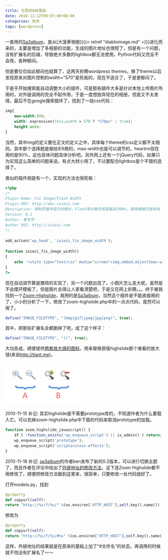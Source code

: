 ```yaml
---
title: 万恶的GAE图床
date: 2010-11-12T09:07:00+08:00
categories: 技术
tags: [wordpress]
---
```


一直用的[Sa3album](http://sa3.org/program/gae-album/)，是从[大菠萝相册]({{< relref "diabloimage.md" >}})进化而来的，主要是增加了多相册的功能，生成的图片地址也很短了，但是有一个问题，没有扩展名的后缀，导致绝大多数的lightbox都无法使用，Python代码又完全不会改，各种郁闷。

但是要仅仅如此郁闷也就算了，这两天折腾wordpress themes，换了theme以后发现原来对图片控制的width="570"是死板的，现在不适合了，于是更郁闷了。

于是乎开始搜索能自动调整大小的插件，可是那些插件大多是针对本地上传图片所用的，对外链调用的完全不起作用，于是一度想放弃现在的相册，但是又不太舍得，最后不在google搜索插件了，找到了一段css代码：<!--more-->

```css
img{
    max-width:95%;
    width: expression(this.width > 570 ? "570px" : true);
    height:auto;
}
```

当然，其中img的定义要在正文的定义之中，具体每个theme的css定义都不太相同。其中那个选择题是做给IE6用的，max-width也是可以调节的，heartnn现在用的是90%，这也具体问题具体分析吧。另外网上还有一个jQuery代码，如果只为实现这么简单的问题来说，有点大材小用了，不过要配合lightbox是个不错的选择了。

类似的插件倒是有一个，实现的方法也很死板：

```php
<?php
/*
Plugin Name: Fix Image/Flash Width
Plugin URI: http://dev.ixiezi.com
Description: 限制页面中显示的图片、Flash等对象的宽度最高为99%，避免撑破页面布局
Version: 0.1
Author: 爱写字
Author URI: http://ixiezi.com
*/

add_action('wp_head', 'ixiezi_fix_image_width');

function ixiezi_fix_image_width()
{
    echo '<style type="text/css" media="screen">img,embed,object{max-width:99%;}</style>';
}
?>
```

现在自动调节算是猥琐的实现了，另一个问题出现了，小图片怎么变大呢，虽然是不会撑开模板了，但是图片总得让人家看清楚吧，于是又在网上折腾。。。终于被我找到一个[Zoom-Highslide](http://wordpress.org/extend/plugins/zoom-highslide/)，我用的是[Sa3album](http://sa3.org/program/gae-album/)，当然这个插件是不能直接用的了，小小的分析了一下，修改了zoom-highslide.php中的一点点代码，竟然可以用了。

```php
define("IMAGE_FILETYPE", "(bmp|gif|jpeg|jpg|png)", true);
```

其中，把那些扩展名全都删掉了吧，成了这个样子：

```php
define("IMAGE_FILETYPE", "()", true);
```

大功告成，顺便提供[两套放大镜的图标](/uploads/2010/11/zoomcur.7z)，用来替换原版highslide那个难看的放大镜(来自<http://tiant.me>)。

![](/uploads/2010/11/zoomcur.png)

2010-11-15 补记: 其实highslide是不需要prototype库的，不知道作者为什么要载入它。可以去掉zoom-highslide.php中下面的代码来取消prototype的加载。

```php
function zoom_highslide_javascript() {
    if ( !function_exists('wp_enqueue_script') || is_admin() ) return;
    wp_enqueue_script('prototype');
    wp_enqueue_script('scriptaculous-effects');
}
```

2010-11-18 补记: [sa3album](http://sa3.org/program/gae-album/)的作者ben发布了新的0.2版本，可以进行切换主题了，而且作者在评论中给出了[外链地址的修改方法](http://sa3.org/program/sa3album-copy/)，这下连Zoom Highslide都不用修改了，顺便把修改方法搬到这里来，很简单，只要修改一处代码就好了。

打开models.py，找到

```python
@property
def copyurl(self):
return "http://%s/f/%s/" %(os.environ['HTTP_HOST'],self.key().name())
```

修改为

```python
@property
def copyurl(self):
return "http://%s/f/%s/#%s" %(os.environ['HTTP_HOST'],self.key().name(),self.name)
```

这样，外链地址的结果就是在原来的基础上加了“#文件名”的状态，再调用的时候就不怕没有扩展名了～～
